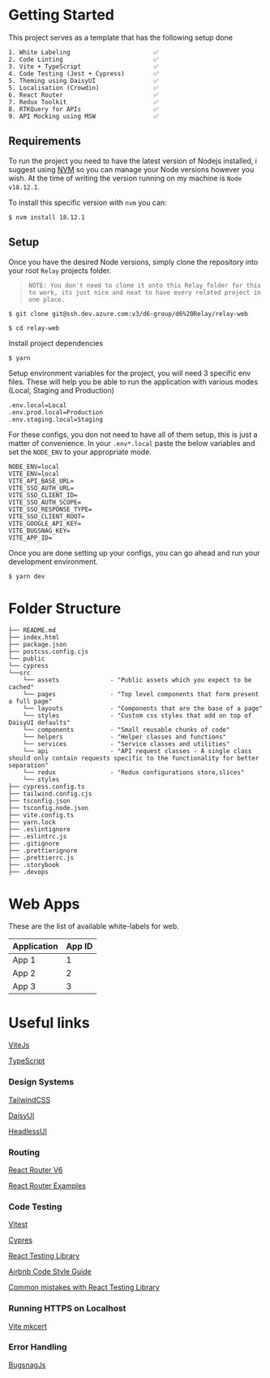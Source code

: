 # Getting Started

This project serves as a template that has the following setup done

```shell
1. White Labeling                       ✅
2. Code Linting                         ✅
3. Vite + TypeScript                    ✅
4. Code Testing (Jest + Cypress)        ✅
5. Theming using DaisyUI                ✅
5. Localisation (Crowdin)               ✅
6. React Router                         ✅
7. Redux Toolkit                        ✅
8. RTKQuery for APIs                    ✅
9. API Mocking using MSW                ✅
```

## Requirements

To run the project you need to have the latest version of Nodejs installed, i suggest using [NVM](https://formulae.brew.sh/formula/nvm) so you can manage your Node versions however you wish. At the time of writing the version running on my machine is `Node v18.12.1`.

To install this specific version with `nvm` you can:

```shell
$ nvm install 18.12.1
```

## Setup
Once you have the desired Node versions, simply clone the repository into your root `Relay` projects folder. 

> `NOTE: You don't need to clone it onto this Relay folder for this to work, its just nice and neat to have every related project in one place.`

```shell
$ git clone git@ssh.dev.azure.com:v3/d6-group/d6%20Relay/relay-web
```

```shell
$ cd relay-web
```

Install project dependencies

```shell
$ yarn 
```

Setup environment variables for the project, you will need 3 specific env files. These will help you be able to run the application with various modes (Local, Staging and Production)

```shell
.env.local=Local
.env.prod.local=Production
.env.staging.local=Staging
```

For these configs, you don not need to have all of them setup, this is just a matter of convenience. In your `.env*.local` paste the below variables and set the `NODE_ENV` to your appropriate mode.

```shell
NODE_ENV=local
VITE_ENV=local
VITE_API_BASE_URL=
VITE_SSO_AUTH_URL=
VITE_SSO_CLIENT_ID=
VITE_SSO_AUTH_SCOPE=
VITE_SSO_RESPONSE_TYPE=
VITE_SSO_CLIENT_ROOT=
VITE_GOOGLE_API_KEY=
VITE_BUGSNAG_KEY=
VITE_APP_ID=
```

Once you are done setting up your configs, you can go ahead and run your development environment.

```shell
$ yarn dev
```

# Folder Structure

```
├── README.md
├── index.html
├── package.json
├── postcss.config.cjs
└── public
└── cypress
└──src
    └── assets              - "Public assets which you expect to be cached"
    └── pages               - "Top level components that form present a full page"
    └── layouts             - "Components that are the base of a page"
    └── styles              - "Custom css styles that add on top of DaisyUI defaults"
    └── components          - "Small reusable chunks of code"
    └── helpers             - "Helper classes and functions"
    └── services            - "Service classes and utilities"
    └── api                 - "API request classes - A single class should only contain requests specific to the functionality for better separation"
    └── redux               - "Redux configurations store,slices"
    └── styles
├── cypress.config.ts
├── tailwind.config.cjs
├── tsconfig.json
├── tsconfig.node.json
├── vite.config.ts
├── yarn.lock
├── .eslintignore
├── .eslintrc.js
├── .gitignore
├── .prettierignore
├── .prettierrc.js
├── .storybook
├── .devops
```


# Web Apps

These are the list of available white-labels for web.

| Application | App ID|
|----------|-------------|
| App 1 | 1 |
| App 2 | 2 |
| App 3 | 3 |


# Useful links

[ViteJs](https://vitejs.dev/guide/)


[TypeScript](https://www.typescriptlang.org/)

### Design Systems

[TailwindCSS](https://tailwindcss.com/)

[DaisyUI](https://daisyui.com/)

[HeadlessUI](https://headlessui.com/)

### Routing

[React Router V6](https://reactrouter.com/en/main)

[React Router Examples](https://github.com/remix-run/react-router/tree/dev/examples)

### Code Testing

[Vitest](https://vitest.dev/guide/)

[Cypres](https://www.cypress.io/)

[React Testing Library](https://testing-library.com/docs/react-testing-library/intro/)

[Airbnb Code Style Guide](https://airbnb.io/javascript/react/)

[Common mistakes with React Testing Library](https://kentcdodds.com/blog/common-mistakes-with-react-testing-library)

### Running HTTPS on Localhost
[Vite mkcert](https://github.com/liuweiGL/vite-plugin-mkcert)

### Error Handling

[BugsnagJs](https://docs.bugsnag.com/platforms/javascript/react/capturing-render-errors/)
